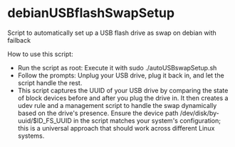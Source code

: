 # debianUSBflashSwapSetup
Script to automatically set up a USB flash drive as swap on debian with failback 


How to use this script:
* Run the script as root: Execute it with sudo ./autoUSBswapSetup.sh
* Follow the prompts: Unplug your USB drive, plug it back in, and let the script handle the rest.
* This script captures the UUID of your USB drive by comparing the state of block devices before and after you plug the drive in. It then creates a udev rule and a management script to handle the swap dynamically based on the drive's presence. Ensure the device path /dev/disk/by-uuid/$ID_FS_UUID in the script matches your system's configuration; this is a universal approach that should work across different Linux systems.
